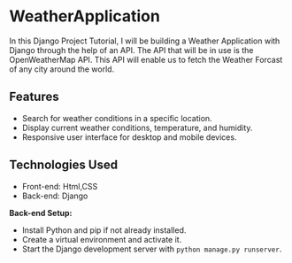 # WeatherApplication
In this Django Project Tutorial, I will be building a Weather Application with Django through the help of an API. The API that will be in use is the OpenWeatherMap API. This API will enable us to fetch the Weather Forcast of any city around the world.

## Features

- Search for weather conditions in a specific location.
- Display current weather conditions, temperature, and humidity.
- Responsive user interface for desktop and mobile devices.

## Technologies Used

- Front-end: Html,CSS
- Back-end: Django

 **Back-end Setup:**
   - Install Python and pip if not already installed.
   - Create a virtual environment and activate it.
   - Start the Django development server with `python manage.py runserver`.






